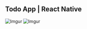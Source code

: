 ## Todo App | React Native

![Imgur](https://i.imgur.com/RHH76KL.png)
![Imgur](https://i.imgur.com/u74vaOx.png)
